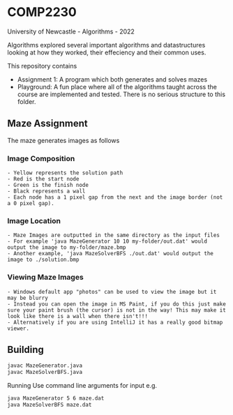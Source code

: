 # COMP2230
University of Newcastle - Algorithms - 2022

Algorithms explored several important algorithms and datastructures looking at how they worked, their effeciency and their common uses.

This repository contains

  - Assignment 1: A program which both generates and solves mazes
  - Playground: A fun place where all of the algorithms taught across the course are implemented and tested. There is no serious structure to this folder. 

## Maze Assignment

The maze generates images as follows

### Image Composition
	- Yellow represents the solution path
	- Red is the start node
	- Green is the finish node 
	- Black represents a wall
	- Each node has a 1 pixel gap from the next and the image border (not a 0 pixel gap). 

### Image Location
	- Maze Images are outputted in the same directory as the input files
	- For example 'java MazeGenerator 10 10 my-folder/out.dat' would output the image to my-folder/maze.bmp
	- Another example, 'java MazeSolverBFS ./out.dat' would output the image to ./solution.bmp

### Viewing Maze Images
	- Windows default app "photos" can be used to view the image but it may be blurry
	- Instead you can open the image in MS Paint, if you do this just make sure your paint brush (the cursor) is not in the way! This may make it look like there is a wall when there isn't!!!
	- Alternatively if you are using IntelliJ it has a really good bitmap viewer. 

## Building

```sh
javac MazeGenerator.java
javac MazeSolverBFS.java
```

Running
Use command line arguments for input e.g.

```sh
java MazeGenerator 5 6 maze.dat
java MazeSolverBFS maze.dat
````
